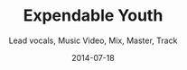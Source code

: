 ---
title: Expendable Youth
subtitle: Lead vocals, Music Video, Mix, Master, Track
category: studio-recording

image: expendable-youth

description: Produced, Filmed, Directed and Edited by Paul C. Band footage filmed by Keith Ketchum. Paul C. on lead vocals NEED Story behind "Narcissist" video production.  More detail on the studio album recording, and in-the-studio photos. NEED "Color Me GreenCOLOR ME GREEN" SOUNDCLOUD LINK.

layout: default
date: 2014-07-18
---